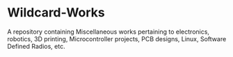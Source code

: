 # Wildcard-Works
A repository containing Miscellaneous works pertaining to electronics, robotics, 3D printing, Microcontroller projects, PCB designs, Linux, Software Defined Radios, etc.
